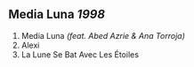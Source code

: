 ## Media Luna *1998*

1. Media Luna *(feat. Abed Azrie & Ana Torroja)*
2. Alexi
3. La Lune Se Bat Avec Les Étoiles
